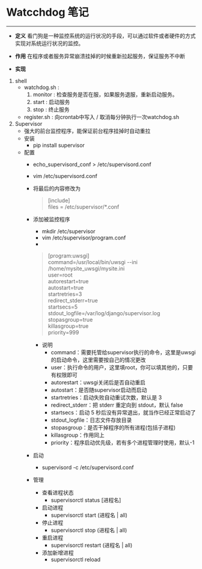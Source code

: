 # Watcchdog 笔记
----
 - **定义**
看门狗是一种监控系统的运行状况的手段，可以通过软件或者硬件的方式实现对系统运行状况的监控。   

 - **作用**
在程序或者服务异常崩溃挂掉的时候重新拉起服务，保证服务不中断   

 - **实现**
1. shell   
	- watchdog.sh : 
		1. monitor : 检查服务是否在服，如果服务退服，重新启动服务。
		2. start : 启动服务
		3. stop : 终止服务   
	- register.sh : 向crontab中写入 / 取消每分钟执行一次watchdog.sh   
2. Supervisor
	  - 强大的前台监控程序，能保证前台程序挂掉时自动重拉
	  - 安装
		  - pip install supervisor
	  - 配置
		  - echo_supervisord_conf > /etc/supervisord.conf
		  - vim /etc/supervisord.conf
		  - 将最后的内容修改为
			>  [include]    
			 				 files = /etc/supervisor/*.conf

		- 添加被监控程序
			- mkdir /etc/supervisor
			- vim /etc/supervisor/program.conf
			- 
			> [program:uwsgi]    
			> 					command=/usr/local/bin/uwsgi --ini /home/mysite_uwsgi/mysite.ini     
			> 					user=root     
			> 					autorestart=true    
			> 					autostart=true     
			> 					startretries=3     
			> 					redirect_stderr=true     
			> 					startsecs=5     
			> 					stdout_logfile=/var/log/django/supervisor.log     
			> 					stopasgroup=true     
			> 					killasgroup=true    
			> 					priority=999     

			- 说明
				- command：需要托管给supervisor执行的命令，这里是uwsgi的启动命令，这里需要按自己的情况更改
				- user：执行命令的用户，这里填root，你可以填其他的，只要有权限即可
				- autorestart：uwsgi关闭后是否自动重启
				- autostart：是否随supervisor启动而启动
				- startretries：启动失败自动重试次数，默认是 3
				- redirect_stderr：把 stderr 重定向到 stdout，默认 false
				- startsecs：启动 5 秒后没有异常退出，就当作已经正常启动了
				- stdout_logfile：日志文件存放目录
				- stopasgroup：是否干掉程序的所有进程(包括子进程)
				- killasgroup：作用同上
				- priority：程序启动优先级，若有多个进程管理时使用，默认-1
		- 启动
			- supervisord -c /etc/supervisord.conf
		- 管理
			- 查看进程状态
				- supervisorctl status  [进程名]
			- 启动进程
				- supervisorctl start (进程名 | all)
			- 停止进程
				- supervisorctl stop (进程名 | all)
			- 重启进程
				- supervisorctl restart (进程名 | all)
			- 添加新增进程
				- supervisorctl reload

